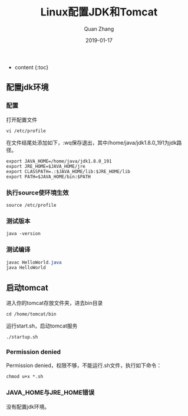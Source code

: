 ﻿---
layout: post
title: "Linux配置JDK和Tomcat"
date: 2019-01-17
categories: Java Linux
tags: Java Linux
author: Quan Zhang
---

* content
{:toc} 

## 配置jdk环境

### 配置

打开配置文件

```shell
vi /etc/profile
```

在文件结尾处添加如下，:wq保存退出，其中/home/java/jdk1.8.0_191为jdk路径。

```shell
export JAVA_HOME=/home/java/jdk1.8.0_191
export JRE_HOME=$JAVA_HOME/jre
export CLASSPATH=.:$JAVA_HOME/lib:$JRE_HOME/lib
export PATH=$JAVA_HOME/bin:$PATH
```

### 执行source使环境生效

```shell
source /etc/profile
```

### 测试版本

```shell
java -version
```

### 测试编译

```java
javac HelloWorld.java
java HelloWorld
```

## 启动tomcat

进入你的tomcat存放文件夹，进去bin目录

```shell
cd /home/tomcat/bin
```

运行start.sh，启动tomcat服务

```shell
./startup.sh
```

### Permission denied

Permission denied，权限不够，不能运行.sh文件，执行如下命令：

```shell
chmod u+x *.sh
```

### JAVA_HOME与JRE_HOME错误

没有配置jdk环境。

